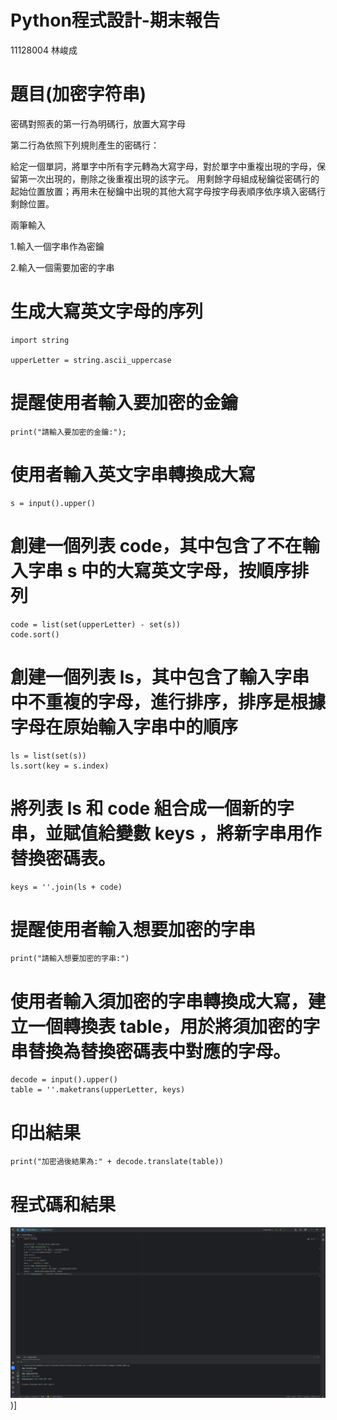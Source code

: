 # Python程式設計-期末報告
  11128004 林峻成
    
# 題目(加密字符串)
密碼對照表的第一行為明碼行，放置大寫字母

第二行為依照下列規則產生的密碼行：

給定一個單詞，將單字中所有字元轉為大寫字母，對於單字中重複出現的字母，保留第一次出現的，刪除之後重複出現的該字元。
用剩餘字母組成秘鑰從密碼行的起始位置放置；再用未在秘鑰中出現的其他大寫字母按字母表順序依序填入密碼行剩餘位置。

兩筆輸入

1.輸入一個字串作為密鑰

2.輸入一個需要加密的字串

# 生成大寫英文字母的序列
```
import string

upperLetter = string.ascii_uppercase
```
# 提醒使用者輸入要加密的金鑰
```
print("請輸入要加密的金鑰:");
```

# 使用者輸入英文字串轉換成大寫
```
s = input().upper()
```
# 創建一個列表 code，其中包含了不在輸入字串 s 中的大寫英文字母，按順序排列
```
code = list(set(upperLetter) - set(s))
code.sort()
```
# 創建一個列表 ls，其中包含了輸入字串中不重複的字母，進行排序，排序是根據字母在原始輸入字串中的順序
```
ls = list(set(s))
ls.sort(key = s.index)
```
# 將列表 ls 和 code 組合成一個新的字串，並賦值給變數 keys ，將新字串用作替換密碼表。
```
keys = ''.join(ls + code)
```
# 提醒使用者輸入想要加密的字串
```
print("請輸入想要加密的字串:")
```

# 使用者輸入須加密的字串轉換成大寫，建立一個轉換表 table，用於將須加密的字串替換為替換密碼表中對應的字母。
```
decode = input().upper()
table = ''.maketrans(upperLetter, keys)
```
# 印出結果
```
print("加密過後結果為:" + decode.translate(table))
```

# 程式碼和結果
[![image](https://github.com/Arno930610/11128004-/blob/main/11128004-%E6%9C%9F%E6%9C%AB.png?raw=true)](https://github.com/Arno930610/11128004-/blob/main/11128004-%E6%9C%9F%E6%9C%AB.png?raw=true))]
